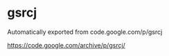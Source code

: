 # gsrcj
Automatically exported from code.google.com/p/gsrcj

https://code.google.com/archive/p/gsrcj/
